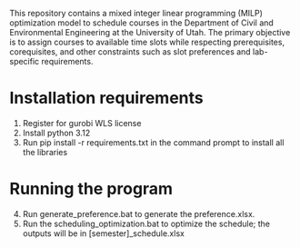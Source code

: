 This repository contains a mixed integer linear programming (MILP) optimization model to schedule courses in the Department of Civil and Environmental Engineering at the University of Utah. The primary objective is to assign courses to available time slots while respecting prerequisites, corequisites, and other constraints such as slot preferences and lab-specific requirements.

# Installation requirements
1. Register for gurobi WLS license
2. Install python 3.12
3. Run pip install -r requirements.txt in the command prompt to install all the libraries

# Running the program
4. Run generate_preference.bat to generate the preference.xlsx.
6. Run the scheduling_optimization.bat to optimize the schedule; the outputs will be in [semester]_schedule.xlsx
